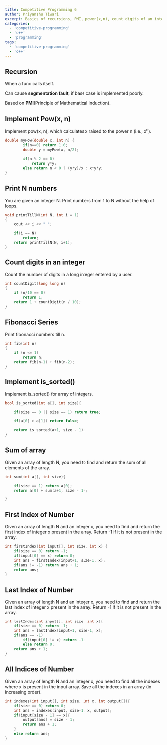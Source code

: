 ```yaml
---
title: Competitive Programming 6
author: Priyanshu Tiwari
excerpt: Basics of recursions, PMI, power(x,n), count digits of an integer, is_sorted(), fibonacci series
categories:
  - 'competitive-programming'
  - 'c++'
  - 'programming'
tags:
  - 'competitive-programming'
  - 'c++'
---
```



## Recursion

When a func calls itself.

Can cause **segmentation fault**, if base case is implemented poorly.

Based on **PMI**(Principle of Mathematical Induction).

## Implement Pow(x, n)

Implement pow(x, n), which calculates x raised to the power n (i.e., x<sup>n</sup>).

```cpp
double myPow(double x, int n) {
        if(n==0) return 1.0;
        double y = myPow(x, n/2);
        
        if(n % 2 == 0)
            return y*y;
        else return n < 0 ? (y*y)/x : x*y*y; 
}
```

## Print N numbers

You are given an integer N. Print numbers from 1 to N without the help of loops.

```cpp
void printTillN(int N, int i = 1)
{
    cout << i << " ";

    if(i == N)
        return;
    return printTillN(N, i+1);
}
```

## Count digits in an integer

Count the number of digits in a long integer entered by a user.

```cpp
int countDigit(long long n)
{
    if (n/10 == 0)
        return 1;
    return 1 + countDigit(n / 10);
}
```

## Fibonacci Series

Print fibonacci numbers till n.

```cpp
int fib(int n)
{
    if (n <= 1)
        return n;
    return fib(n-1) + fib(n-2);
}
```

## Implement is_sorted()

Implement is_sorted() for array of integers.

```cpp
bool is_sorted(int a[], int size){

    if(size == 0 || size == 1) return true;

    if(a[0] > a[1]) return false;

    return is_sorted(a+1, size - 1);
}
```

## Sum of array

Given an array of length N, you need to find and return the sum of all elements of the array.

```cpp
int sum(int a[], int size){

    if(size == 1) return a[0];
    return a[0] + sum(a+1, size - 1);

}
```

## First Index of Number

Given an array of length N and an integer x, you need to find and return the first index of integer x present in the array. Return -1 if it is not present in the array.

```cpp
int firstIndex(int input[], int size, int x) {
	if(size == 0) return -1;
    if(input[0] == x) return 0;
    int ans = firstIndex(input+1, size-1, x);
    if(ans != -1) return ans + 1;
    return ans;
}
```

## Last Index of Number

Given an array of length N and an integer x, you need to find and return the last index of integer x present in the array. Return -1 if it is not present in the array.

```cpp
int lastIndex(int input[], int size, int x){
    if(size == 0) return -1;
    int ans = lastIndex(input+1, size-1, x);    
    if(ans == -1)
        if(input[0] != x) return -1;
        else return 0;
    return ans + 1; 
}
```

## All Indices of Number

Given an array of length N and an integer x, you need to find all the indexes where x is present in the input array. Save all the indexes in an array (in increasing order).

```cpp
int indexes(int input[], int size, int x, int output[]){
    if(size == 0) return 0;
    int ans = indexes(input, size-1, x, output);
    if(input[size - 1] == x){
        output[ans] = size - 1;
        return ans + 1;
    }
    else return ans;
}
```